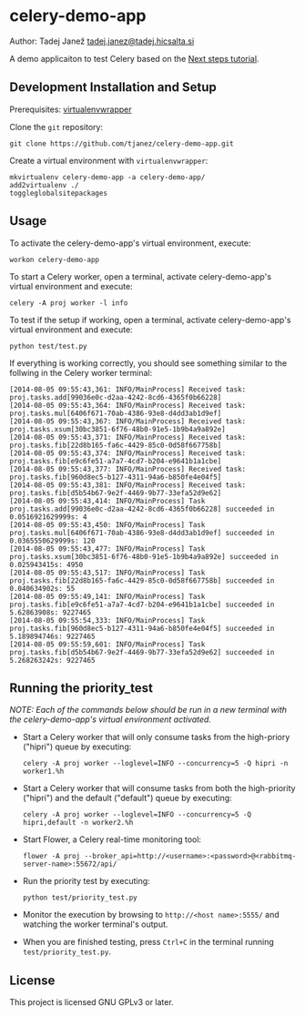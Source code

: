 celery-demo-app
===============

Author: Tadej Janež <tadej.janez@tadej.hicsalta.si>

A demo applicaiton to test Celery based on the [Next steps tutorial](http://docs.celeryproject.org/en/latest/getting-started/next-steps.html).


Development Installation and Setup
----------------------------------
Prerequisites: [virtualenvwrapper](http://virtualenvwrapper.readthedocs.org/)

Clone the `git` repository:

```
git clone https://github.com/tjanez/celery-demo-app.git
```

Create a virtual environment with `virtualenvwrapper`:

```
mkvirtualenv celery-demo-app -a celery-demo-app/
add2virtualenv ./
toggleglobalsitepackages
```


Usage
-----

To activate the celery-demo-app's virtual environment, execute:

```
workon celery-demo-app
```

To start a Celery worker, open a terminal, activate celery-demo-app's virtual
environment and execute:

```
celery -A proj worker -l info
```

To test if the setup if working, open a terminal, activate celery-demo-app's
virtual environment and execute:

```
python test/test.py
```

If everything is working correctly, you should see something similar to the
follwing in the Celery worker terminal:

```
[2014-08-05 09:55:43,361: INFO/MainProcess] Received task: proj.tasks.add[99036e0c-d2aa-4242-8cd6-4365f0b66228]
[2014-08-05 09:55:43,364: INFO/MainProcess] Received task: proj.tasks.mul[6406f671-70ab-4386-93e8-d4dd3ab1d9ef]
[2014-08-05 09:55:43,367: INFO/MainProcess] Received task: proj.tasks.xsum[30bc3851-6f76-48b0-91e5-1b9b4a9a892e]
[2014-08-05 09:55:43,371: INFO/MainProcess] Received task: proj.tasks.fib[22d8b165-fa6c-4429-85c0-0d58f667758b]
[2014-08-05 09:55:43,374: INFO/MainProcess] Received task: proj.tasks.fib[e9c6fe51-a7a7-4cd7-b204-e9641b1a1cbe]
[2014-08-05 09:55:43,377: INFO/MainProcess] Received task: proj.tasks.fib[960d8ec5-b127-4311-94a6-b850fe4e04f5]
[2014-08-05 09:55:43,381: INFO/MainProcess] Received task: proj.tasks.fib[d5b54b67-9e2f-4469-9b77-33efa52d9e62]
[2014-08-05 09:55:43,414: INFO/MainProcess] Task proj.tasks.add[99036e0c-d2aa-4242-8cd6-4365f0b66228] succeeded in 0.0516921629999s: 4
[2014-08-05 09:55:43,450: INFO/MainProcess] Task proj.tasks.mul[6406f671-70ab-4386-93e8-d4dd3ab1d9ef] succeeded in 0.0365550629999s: 120
[2014-08-05 09:55:43,477: INFO/MainProcess] Task proj.tasks.xsum[30bc3851-6f76-48b0-91e5-1b9b4a9a892e] succeeded in 0.025943415s: 4950
[2014-08-05 09:55:43,517: INFO/MainProcess] Task proj.tasks.fib[22d8b165-fa6c-4429-85c0-0d58f667758b] succeeded in 0.040634902s: 55
[2014-08-05 09:55:49,141: INFO/MainProcess] Task proj.tasks.fib[e9c6fe51-a7a7-4cd7-b204-e9641b1a1cbe] succeeded in 5.62863908s: 9227465
[2014-08-05 09:55:54,333: INFO/MainProcess] Task proj.tasks.fib[960d8ec5-b127-4311-94a6-b850fe4e04f5] succeeded in 5.189894746s: 9227465
[2014-08-05 09:55:59,601: INFO/MainProcess] Task proj.tasks.fib[d5b54b67-9e2f-4469-9b77-33efa52d9e62] succeeded in 5.268263242s: 9227465
```

Running the priority_test
-------------------------

*NOTE: Each of the commands below should be run in a new terminal with the
celery-demo-app's virtual environment activated.*

- Start a Celery worker that will only consume tasks from the high-priory
  ("hipri") queue by executing:

    ```
    celery -A proj worker --loglevel=INFO --concurrency=5 -Q hipri -n worker1.%h
    ```

- Start a Celery worker that will consume tasks from both the high-priority
  ("hipri") and the default ("default") queue by executing:

    ```
    celery -A proj worker --loglevel=INFO --concurrency=5 -Q hipri,default -n worker2.%h
    ```

- Start Flower, a Celery real-time monitoring tool:

    ```
    flower -A proj --broker_api=http://<username>:<password>@<rabbitmq-server-name>:55672/api/
    ```

- Run the priority test by executing:

    ```
    python test/priority_test.py
    ```

- Monitor the execution by browsing to `http://<host name>:5555/` and watching
  the worker terminal's output.

- When you are finished testing, press `Ctrl+C` in the terminal running
  `test/priority_test.py`.


License
-------

This project is licensed GNU GPLv3 or later.

